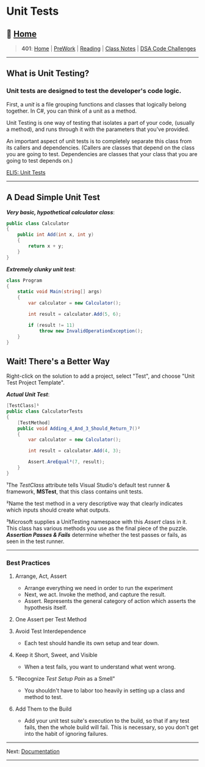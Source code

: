 # Unit Tests

## 🏡 [**Home**](https://mistidinzy.github.io/ReadingNotes/)

> **401**: [Home](401home.md)
|
[PreWork](401/preworkRM.md)
|
[Reading](401/ReadingRM.md)
|
[Class Notes](401/ClassRM.md)
|
[DSA Code Challenges](https://mistidinzy.github.io/data-structures-and-algorithms/)

_____

## What is Unit Testing?

### Unit tests are designed to test the developer's code logic.

First, a *unit* is a file grouping functions and classes that logically belong together. In C#, you can think of a unit as a method.

Unit Testing is one way of testing that isolates a part of your code, (usually a method), and runs through it with the parameters that you've provided.

An important aspect of unit tests is to completely separate this class from its callers and dependencies. (Callers are classes that depend on the class you are going to test. Dependencies are classes that your class that you are going to test depends on.)

[ELI5: Unit Tests](https://bit.ly/3laFmhu)

_____

## A Dead Simple Unit Test

***Very basic, hypothetical calculator class***:

```C#
public class Calculator
{
    public int Add(int x, int y)
    {
        return x + y;
    }
}
```

***Extremely clunky unit test***:

```C#
class Program
{
    static void Main(string[] args)
    {
        var calculator = new Calculator();

        int result = calculator.Add(5, 6);

        if (result != 11)
            throw new InvalidOperationException();
    }
}
```

## Wait! There's a Better Way

Right-click on the solution to add a project, select "Test", and choose "Unit Test Project Template".

***Actual Unit Test***:

```C#
[TestClass]¹
public class CalculatorTests
{
    [TestMethod]
    public void Adding_4_And_3_Should_Return_7()²
    {
        var calculator = new Calculator();

        int result = calculator.Add(4, 3);

        Assert.AreEqual³(7, result);
    }
}
```

¹The *TestClass* attribute tells Visual Studio's default test runner & framework, **MSTest**, that this class contains unit tests.

²Name the test method in a very descriptive way that clearly indicates which inputs should create what outputs.

³Microsoft supplies a UnitTesting namespace with this *Assert* class in it. This class has various methods you use as the final piece of the puzzle. ***Assertion Passes & Fails*** determine whether the test passes or fails, as seen in the test runner.

_____

### Best Practices

1. Arrange, Act, Assert
    * Arrange everything we need in order to run the experiment
    * Next, we act. Invoke the method, and capture the result.
    * Assert. Represents the general category of action which asserts the hypothesis itself.

2. One Assert per Test Method
3. Avoid Test Interdependence
    * Each test should handle its own setup and tear down.

4. Keep it Short, Sweet, and Visible
    * When a test fails, you want to understand what went wrong.
5. "Recognize *Test Setup Pain* as a Smell"
    * You shouldn't have to labor too heavily in setting up a class and method to test.
6. Add Them to the Build
    * Add your unit test suite's execution to the build, so that if any test fails, then the whole build will fail. This is necessary, so you don't get into the habit of ignoring failures.

_____

Next: [Documentation](02a-Documentation.md)

_____
